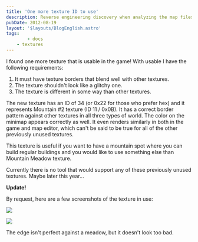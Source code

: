 ```yaml
---
title: 'One more texture ID to use'
description: Reverse engineering discovery when analyzing the map files.
pubDate: 2012-08-19
layout: '$layouts/BlogEnglish.astro'
tags:
		- docs
    - textures
---
```


I found one more texture that is usable in the game! With usable I have the following requirements:

1. It must have texture borders that blend well with other textures.
2. The texture shouldn't look like a glitchy one.
3. The texture is different in some way than other textures.

The new texture has an ID of 34 (or 0x22 for those who prefer hex) and it represents Mountain #2 texture (ID 11 / 0x0B). It has a correct border pattern against other textures in all three types of world. The color on the minimap appears correctly as well. It even renders similarly in both in the game and map editor, which can't be said to be true for all of the other previously unused textures.

This texture is useful if you want to have a mountain spot where you can build regular buildings and you would like to use something else than Mountain Meadow texture.

Currently there is no tool that would support any of these previously unused textures. Maybe later this year...

**Update!**

By request, here are a few screenshots of the texture in use:

![](/wp-content/uploads/2012/08/texture_0x22_1.png)

![](/wp-content/uploads/2012/08/texture_0x22_2.png)

The edge isn't perfect against a meadow, but it doesn't look too bad.
